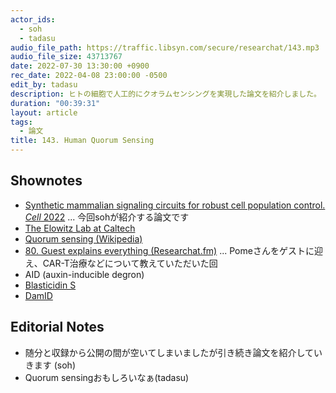 ```yaml
---
actor_ids:
  - soh
  - tadasu
audio_file_path: https://traffic.libsyn.com/secure/researchat/143.mp3 
audio_file_size: 43713767
date: 2022-07-30 13:30:00 +0900
rec_date: 2022-04-08 23:00:00 -0500
edit_by: tadasu
description: ヒトの細胞で人工的にクオラムセンシングを実現した論文を紹介しました。
duration: "00:39:31"
layout: article
tags:
  - 論文
title: 143. Human Quorum Sensing
---
```


## Shownotes
- [Synthetic mammalian signaling circuits for robust cell population control. _Cell_ 2022](https://pubmed.ncbi.nlm.nih.gov/35235768/) ... 今回sohが紹介する論文です
- [The Elowitz Lab at Caltech](https://www.elowitz.caltech.edu/)
- [Quorum sensing (Wikipedia)](https://en.wikipedia.org/wiki/Quorum_sensing)
- [80. Guest explains everything (Researchat.fm)](https://researchat.fm/episode/80) ... Pomeさんをゲストに迎え、CAR-T治療などについて教えていただいた回
- AID (auxin-inducible degron)
- [Blasticidin S](https://en.wikipedia.org/wiki/Blasticidin_S)
- [DamID](https://pubmed.ncbi.nlm.nih.gov/16938559/)

## Editorial Notes
- 随分と収録から公開の間が空いてしまいましたが引き続き論文を紹介していきます (soh)
- Quorum sensingおもしろいなぁ(tadasu)
